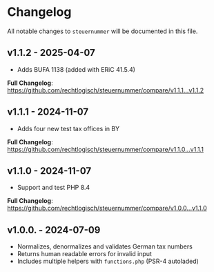 # Changelog

All notable changes to `steuernummer` will be documented in this file.

## v1.1.2 - 2025-04-07

- Adds BUFA 1138 (added with ERiC 41.5.4)

**Full Changelog**: https://github.com/rechtlogisch/steuernummer/compare/v1.1.1...v1.1.2

## v1.1.1 - 2024-11-07

- Adds four new test tax offices in BY

**Full Changelog**: https://github.com/rechtlogisch/steuernummer/compare/v1.1.0...v1.1.1

## v1.1.0 - 2024-11-07

- Support and test PHP 8.4

**Full Changelog**: https://github.com/rechtlogisch/steuernummer/compare/v1.0.0...v1.1.0

## v1.0.0. - 2024-07-09

- Normalizes, denormalizes and validates German tax numbers
- Returns human readable errors for invalid input
- Includes multiple helpers with `functions.php` (PSR-4 autoladed)
